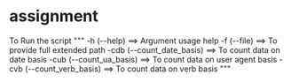 # assignment
To Run the script
"""
            -h (--help) ==> Argument usage help
            -f (--file) ==> To provide full extended path
            -cdb (--count_date_basis) ==> To count data on date basis
            -cub (--count_ua_basis) ==> To count data on user agent basis
            -cvb (--count_verb_basis) ==> To count data on verb basis
"""
